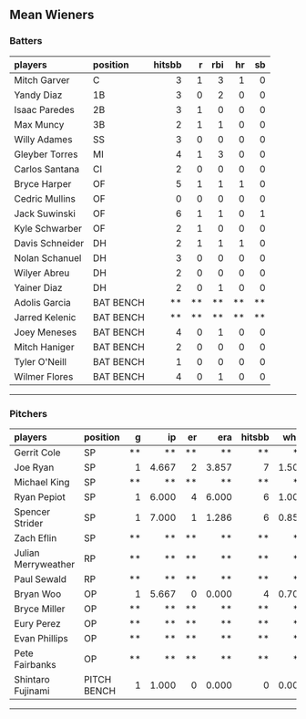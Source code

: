 ## Mean Wieners

### Batters

 
|players         |position  | hitsbb|  r| rbi| hr| sb| 
|:---------------|:---------|------:|--:|---:|--:|--:| 
|Mitch Garver    |C         |      3|  1|   3|  1|  0| 
|Yandy Diaz      |1B        |      3|  0|   2|  0|  0| 
|Isaac Paredes   |2B        |      3|  1|   0|  0|  0| 
|Max Muncy       |3B        |      2|  1|   1|  0|  0| 
|Willy Adames    |SS        |      3|  0|   0|  0|  0| 
|Gleyber Torres  |MI        |      4|  1|   3|  0|  0| 
|Carlos Santana  |CI        |      2|  0|   0|  0|  0| 
|Bryce Harper    |OF        |      5|  1|   1|  1|  0| 
|Cedric Mullins  |OF        |      0|  0|   0|  0|  0| 
|Jack Suwinski   |OF        |      6|  1|   1|  0|  1| 
|Kyle Schwarber  |OF        |      2|  1|   0|  0|  0| 
|Davis Schneider |DH        |      2|  1|   1|  1|  0| 
|Nolan Schanuel  |DH        |      3|  0|   0|  0|  0| 
|Wilyer Abreu    |DH        |      2|  0|   0|  0|  0| 
|Yainer Diaz     |DH        |      2|  0|   1|  0|  0| 
|Adolis Garcia   |BAT BENCH |     **| **|  **| **| **| 
|Jarred Kelenic  |BAT BENCH |     **| **|  **| **| **| 
|Joey Meneses    |BAT BENCH |      4|  0|   1|  0|  0| 
|Mitch Haniger   |BAT BENCH |      2|  0|   0|  0|  0| 
|Tyler O'Neill   |BAT BENCH |      1|  0|   0|  0|  0| 
|Wilmer Flores   |BAT BENCH |      4|  0|   1|  0|  0| 

* * *

### Pitchers

 
|players             |position    |  g|    ip| er|   era| hitsbb|  whip| so|  w| sv| 
|:-------------------|:-----------|--:|-----:|--:|-----:|------:|-----:|--:|--:|--:| 
|Gerrit Cole         |SP          | **|    **| **|    **|     **|    **| **| **| **| 
|Joe Ryan            |SP          |  1| 4.667|  2| 3.857|      7| 1.500|  7|  0|  0| 
|Michael King        |SP          | **|    **| **|    **|     **|    **| **| **| **| 
|Ryan Pepiot         |SP          |  1| 6.000|  4| 6.000|      6| 1.000|  5|  0|  0| 
|Spencer Strider     |SP          |  1| 7.000|  1| 1.286|      6| 0.857|  9|  1|  0| 
|Zach Eflin          |SP          | **|    **| **|    **|     **|    **| **| **| **| 
|Julian Merryweather |RP          | **|    **| **|    **|     **|    **| **| **| **| 
|Paul Sewald         |RP          | **|    **| **|    **|     **|    **| **| **| **| 
|Bryan Woo           |OP          |  1| 5.667|  0| 0.000|      4| 0.706|  8|  1|  0| 
|Bryce Miller        |OP          | **|    **| **|    **|     **|    **| **| **| **| 
|Eury Perez          |OP          | **|    **| **|    **|     **|    **| **| **| **| 
|Evan Phillips       |OP          | **|    **| **|    **|     **|    **| **| **| **| 
|Pete Fairbanks      |OP          | **|    **| **|    **|     **|    **| **| **| **| 
|Shintaro Fujinami   |PITCH BENCH |  1| 1.000|  0| 0.000|      0| 0.000|  1|  0|  0| 


* * *


